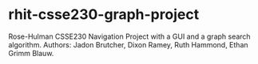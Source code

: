 # rhit-csse230-graph-project
Rose-Hulman CSSE230 Navigation Project with a GUI and a graph search algorithm. Authors: Jadon Brutcher, Dixon Ramey, Ruth Hammond, Ethan Grimm Blauw.
